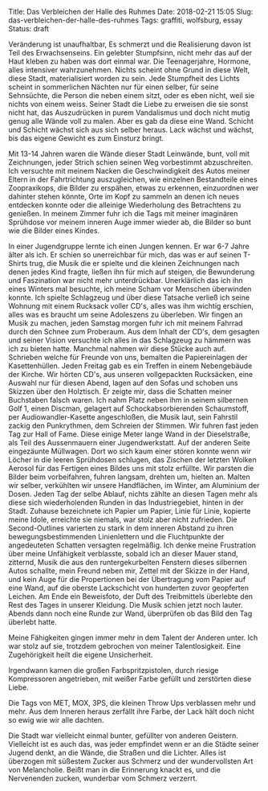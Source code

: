 Title: Das Verbleichen der Halle des Ruhmes
Date: 2018-02-21 15:05
Slug: das-verbleichen-der-halle-des-ruhmes
Tags: graffiti, wolfsburg, essay
Status: draft

Veränderung ist unaufhaltbar, Es schmerzt und die Realisierung davon ist Teil des Erwachsenseins. Ein gelebter Stumpfsinn, nicht mehr das auf der Haut kleben zu haben was dort einmal war. Die Teenagerjahre, Hormone, alles intensiver wahrzunehmen. Nichts scheint ohne Grund in diese Welt, diese Stadt, materialisiert worden zu sein. Jede Stumpfheit des Lichts scheint in sommerlichen Nächten nur für einen selber, für seine Sehnsüchte, die Person die neben einem sitzt, oder es eben nicht, weil sie nichts von einem weiss. Seiner Stadt die Liebe zu erweisen die sie sonst nicht hat, das Auszudrücken in purem Vandalismus und doch nicht mutig genug alle Wände voll zu malen. Aber es gab da diese eine Wand. Schicht und Schicht wächst sich aus sich selber heraus. Lack wächst und wächst, bis das eigene Gewicht es zum Einsturz bringt.

Mit 13-14 Jahren waren die Wände dieser Stadt Leinwände, bunt, voll mit Zeichnungen, jeder Strich schien seinen Weg vorbestimmt abzuschreiten. Ich versuchte mit meinem Nacken die Geschwindigkeit des Autos meiner Eltern in der Fahrtrichtung auszugleichen, wie einzelnen Bestandteile eines Zoopraxikops, die Bilder zu erspähen, etwas zu erkennen, einzuordnen wer dahinter stehen könnte, Orte im Kopf zu sammeln an denen ich neues entdecken konnte oder die alleinige Wiederholung des Betrachtens zu genießen. In meinem Zimmer fuhr ich die Tags mit meiner imaginären Sprühdose vor meinem inneren Auge immer wieder ab, die Bilder so bunt wie die Bilder eines Kindes.

In einer Jugendgruppe lernte ich einen Jungen kennen. Er war 6-7 Jahre älter als ich. Er schien so unerreichbar für mich, das was er auf seinen T-Shirts trug, die Musik die er spielte und die kleinen Zeichnungen nach denen jedes Kind fragte, ließen ihn für mich auf steigen, die Bewunderung und Faszination war nicht mehr unterdrückbar. Unerklärlich das ich ihn eines Winters mal besuchte, ich meine Scham vor Menschen überwinden konnte. Ich spielte Schlagzeug und über diese Tatsache verließ ich seine Wohnung mit einem Rucksack voller CD's, alles was ihm wichtig erschien, alles was es braucht um seine Adoleszens zu überleben. Wir fingen an Musik zu machen, jeden Samstag morgen fuhr ich mit meinem Fahrrad durch den Schnee zum Proberaum. Aus dem Inhalt der CD's, dem gesagten und seiner Vision versuchte ich alles in das Schlagzeug zu hämmern was ich zu bieten hatte. Manchmal nahmen wir diese Stücke auch auf. Schrieben welche für Freunde von uns, bemalten die Papiereinlagen der Kasettenhüllen. Jeden Freitag gab es ein Treffen in einem Nebengebäude der Kirche. Wir hörten CD's, aus unseren vollgepackten Rucksäcken, eine Auswahl nur für diesen Abend, lagen auf den Sofas und schoben uns Skizzen über den Holztisch. Er zeigte mir, dass die Schatten meiner Buchstaben falsch waren. Ich nahm Platz neben ihm in seinem silbernen Golf 1, einen Discman, gelagert auf Schockabsorbierenden Schaumstoff,  per Audiowandler-Kasette angeschloßen, die Musik laut, sein Fahrstil zackig den Punkrythmen, dem Schreien der Stimmen. Wir fuhren fast jeden Tag zur Hall of Fame. Diese einige Meter lange Wand in der Dieselstraße, als Teil des Aussenmauern einer Jugendwerkstatt. Auf der anderen Seite eingezäunte Müllwagen. Dort wo sich kaum einer stören konnte wenn wir Löcher in die leeren Sprühdosen schlugen, das Zischen der letzten Wolken Aerosol für das Fertigen eines Bildes uns mit stolz erfüllte. Wir parsten die Bilder beim vorbeifahren, fuhren langsam, drehten um, hielten an. Malten wir selber, verkühlten wir unsere Handflächen, im Winter, am Aluminium der Dosen. Jeden Tag der selbe Ablauf, nichts zählte an diesen Tagen mehr als diese sich wiederholenden Runden in das Industriegebiet, hinten in der Stadt. Zuhause bezeichnete ich Papier um Papier, Linie für Linie, kopierte meine Idole, erreichte sie niemals, war stolz aber nicht zufrieden. Die Second-Outlines varierten zu stark in dem inneren Abstand zu ihren bewegungsbestimmenden Linienlettern und die Fluchtpunkte der angedeuteten Schatten versagten regelmäßig. Ich denke meine Frustration über meine Unfähigkeit verblasste, sobald ich an dieser Mauer stand, zitternd, Musik die aus den runtergekurbelten Fenstern dieses silbernen Autos schallte, mein Freund neben mir, Zettel mit der Skizze in der Hand, und kein Auge für die Propertionen bei der Übertragung vom Papier auf eine Wand, auf die oberste Lackschicht von hunderten zuvor geopferten Leichen. Am Ende ein Beweisfoto, der Duft des Treibmittels überlebte den Rest des Tages in unserer Kleidung. Die Musik schien jetzt noch lauter. Abends dann noch eine Runde zur Wand, überprüfen ob das Bild den Tag überlebt hatte.

Meine Fähigkeiten gingen immer mehr in dem Talent der Anderen unter. Ich war stolz auf sie, trotzdem gebrochen von meiner Talentlosigkeit. Eine Zugehörigkeit heilt die eigene Unsicherheit.

Irgendwann kamen die großen Farbspritzpistolen, durch riesige Kompressoren angetrieben, mit weißer Farbe gefüllt und zerstörten diese Liebe.

Die Tags von MET, MOX, 3PS, die kleinen Throw Ups verblassen mehr und mehr. Aus dem Inneren heraus zerfällt ihre Farbe, der Lack hält doch nicht so ewig wie wir alle dachten.

Die Stadt war vielleicht einmal bunter, gefüllter von anderen Geistern. Vielleicht ist es auch das, was jeder empfindet wenn er an die Städte seiner Jugend denkt, an die Wände, die Straßen und die Lichter. Alles ist überzogen mit süßestem Zucker aus Schmerz und der wundervollsten Art von Melancholie. Beißt man in die Erinnerung knackt es, und die Nervenenden zucken, wunderbar vom Schmerz verzerrt.
